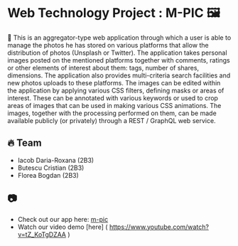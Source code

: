 # Web Technology Project : M-PIC 🖼️
📝 This is an aggregator-type web application through which a user
    is able to manage the photos he has stored on various platforms that
    allow the distribution of photos (Unsplash or Twitter).
    The application takes personal images posted on the mentioned platforms together with comments, 
    ratings or other elements of interest about them: tags, number of shares, dimensions.
    The application also provides multi-criteria search facilities and new photos uploads to 
    these platforms. The images can be edited within the application by applying various CSS filters, 
    defining masks or areas of interest. These can be annotated with various keywords or used to crop 
    areas of images that can be used in making various CSS animations.
    The images, together with the processing performed on them, can be made available publicly 
    (or privately) through a REST / GraphQL web service.

## 🔥 Team
- Iacob Daria-Roxana (2B3)
- Butescu Cristian (2B3)
- Florea Bogdan (2B3)

## 📷
- Check out our app here: [m-pic]( https://m-pic.herokuapp.com/ )
- Watch our video demo [here] ( https://www.youtube.com/watch?v=tZ_KoTgDZAA )
